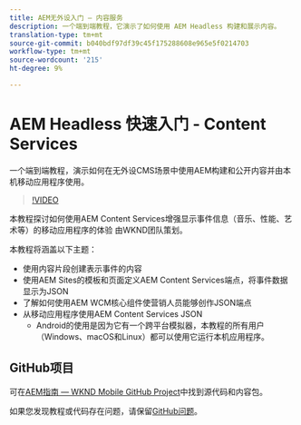 ```yaml
---
title: AEM无外设入门 — 内容服务
description: 一个端到端教程，它演示了如何使用 AEM Headless 构建和展示内容。
translation-type: tm+mt
source-git-commit: b040bdf97df39c45f175288608e965e5f0214703
workflow-type: tm+mt
source-wordcount: '215'
ht-degree: 9%

---
```



# AEM Headless 快速入门 - Content Services

一个端到端教程，演示如何在无外设CMS场景中使用AEM构建和公开内容并由本机移动应用程序使用。

>[!VIDEO](https://video.tv.adobe.com/v/28315/?quality=12&learn=on)

本教程探讨如何使用AEM Content Services增强显示事件信息（音乐、性能、艺术等）的移动应用程序的体验 由WKND团队策划。

本教程将涵盖以下主题：

* 使用内容片段创建表示事件的内容
* 使用AEM Sites的模板和页面定义AEM Content Services端点，将事件数据显示为JSON
* 了解如何使用AEM WCM核心组件使营销人员能够创作JSON端点
* 从移动应用程序使用AEM Content Services JSON
   * Android的使用是因为它有一个跨平台模拟器，本教程的所有用户（Windows、macOS和Linux）都可以使用它运行本机应用程序。

## GitHub项目

可在[AEM指南 — WKND Mobile GitHub Project](https://github.com/adobe/aem-guides-wknd-mobile)中找到源代码和内容包。

如果您发现教程或代码存在问题，请保留[GitHub问题](https://github.com/adobe/aem-guides-wknd-mobile/issues)。
